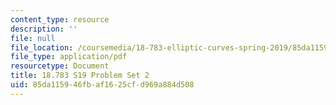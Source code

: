 ```yaml
---
content_type: resource
description: ''
file: null
file_location: /coursemedia/18-783-elliptic-curves-spring-2019/85da115946fbaf1625cfd969a884d508_MIT18_783S19_pset2.pdf
file_type: application/pdf
resourcetype: Document
title: 18.783 S19 Problem Set 2
uid: 85da1159-46fb-af16-25cf-d969a884d508
---
```

